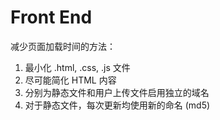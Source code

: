 # Front End

减少页面加载时间的方法： 

1. 最小化 .html, .css, .js 文件
2. 尽可能简化 HTML 内容 
3. 分别为静态文件和用户上传文件启用独立的域名
4. 对于静态文件，每次更新均使用新的命名 \(md5\)



